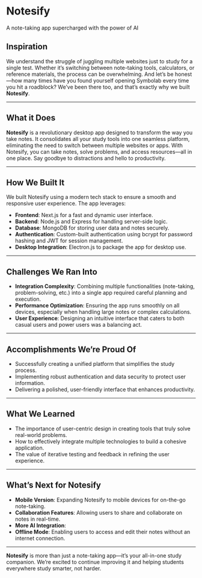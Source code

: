# Notesify
A note-taking app supercharged with the power of AI

## Inspiration
We understand the struggle of juggling multiple websites just to study for a single test. Whether it’s switching between note-taking tools, calculators, or reference materials, the process can be overwhelming. And let’s be honest—how many times have you found yourself opening Symbolab every time you hit a roadblock? We’ve been there too, and that’s exactly why we built **Notesify**.

---

## What it Does
**Notesify** is a revolutionary desktop app designed to transform the way you take notes. It consolidates all your study tools into one seamless platform, eliminating the need to switch between multiple websites or apps. With Notesify, you can take notes, solve problems, and access resources—all in one place. Say goodbye to distractions and hello to productivity.

---

## How We Built It
We built Notesify using a modern tech stack to ensure a smooth and responsive user experience. The app leverages:
- **Frontend**: Next.js for a fast and dynamic user interface.
- **Backend**: Node.js and Express for handling server-side logic.
- **Database**: MongoDB for storing user data and notes securely.
- **Authentication**: Custom-built authentication using bcrypt for password hashing and JWT for session management.
- **Desktop Integration**: Electron.js to package the app for desktop use.

---

## Challenges We Ran Into
- **Integration Complexity**: Combining multiple functionalities (note-taking, problem-solving, etc.) into a single app required careful planning and execution.
- **Performance Optimization**: Ensuring the app runs smoothly on all devices, especially when handling large notes or complex calculations.
- **User Experience**: Designing an intuitive interface that caters to both casual users and power users was a balancing act.

---

## Accomplishments We’re Proud Of
- Successfully creating a unified platform that simplifies the study process.
- Implementing robust authentication and data security to protect user information.
- Delivering a polished, user-friendly interface that enhances productivity.

---

## What We Learned
- The importance of user-centric design in creating tools that truly solve real-world problems.
- How to effectively integrate multiple technologies to build a cohesive application.
- The value of iterative testing and feedback in refining the user experience.

---

## What’s Next for Notesify
- **Mobile Version**: Expanding Notesify to mobile devices for on-the-go note-taking.
- **Collaboration Features**: Allowing users to share and collaborate on notes in real-time.
- **More AI Integration**: 
- **Offline Mode**: Enabling users to access and edit their notes without an internet connection.

---

**Notesify** is more than just a note-taking app—it’s your all-in-one study companion. We’re excited to continue improving it and helping students everywhere study smarter, not harder.
